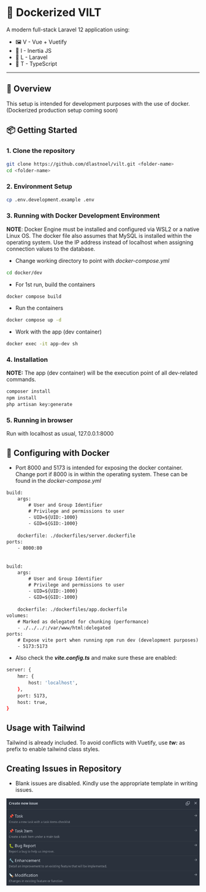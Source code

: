 # 🚀 Dockerized VILT

A modern full-stack Laravel 12 application using:

- 🖼️ V - Vue + Vuetify
- 🧭 I - Inertia JS
- 🔗 L - Laravel
- 🎨 T - TypeScript

---



## 🌇 Overview
This setup is intended for development purposes with the use of docker. (Dockerized production setup coming soon)




## 📦 Getting Started

### 1. Clone the repository

```bash
git clone https://github.com/dlastnoel/vilt.git <folder-name>
cd <folder-name>
```

### 2. Environment Setup
```bash
cp .env.development.example .env
```

### 3. Running with Docker Development Environment
**NOTE**: Docker Engine must be installed and configured via WSL2 or a native Linux OS. The docker file also assumes that MySQL is installed within the operating system. Use the IP address instead of localhost when assigning connection values to the database.

* Change working directory to point with *docker-compose.yml*
```bash
cd docker/dev
```

* For 1st run, build the containers
```bash
docker compose build
```

* Run the containers
``` bash
docker compose up -d
```

* Work with the app (dev container)
```bash
docker exec -it app-dev sh
```


### 4. Installation
**NOTE:** The app (dev container) will be the execution point of all dev-related commands.

```bash
composer install
npm install
php artisan key:generate
```

### 5. Running in browser
Run with localhost as usual, 127.0.0.1:8000

## 🐋 Configuring with Docker

* Port 8000 and 5173 is intended for exposing the docker container. Change port if 8000 is in within the operating system. These can be found in the *docker-compose.yml*


```
build:
    args:
        # User and Group Identifier
        # Privilege and permissions to user
        - UID=${UID:-1000}
        - GID=${GID:-1000}

    dockerfile: ./dockerfiles/server.dockerfile
ports:
    - 8000:80


build:
    args:
        # User and Group Identifier
        # Privilege and permissions to user
        - UID=${UID:-1000}
        - GID=${GID:-1000}

    dockerfile: ./dockerfiles/app.dockerfile
volumes:
    # Marked as delegated for chunking (performance)
    - ./../../:/var/www/html:delegated
ports:
    # Expose vite port when running npm run dev (development purposes)
    - 5173:5173
```

* Also check the ***vite.config.ts*** and make sure these are enabled:
```bash
server: {
    hmr: {
        host: 'localhost',
    },
    port: 5173,
    host: true,
}
```

## Usage with Tailwind
Tailwind is already included. To avoid conflicts with Vuetify, use ***tw:*** as prefix to enable tailwind class styles.


## Creating Issues in Repository
* Blank issues are disabled. Kindly use the appropriate template in writing issues.

![alt text](./readme/issue_templates.png)
